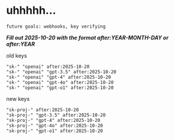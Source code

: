 # uhhhhh...

`future goals: webhooks, key verifying`



***Fill out 2025-10-20 with the format after:YEAR-MONTH-DAY or after:YEAR***

old keys
```
"sk-" "openai" after:2025-10-20
"sk-" "openai" "gpt-3.5" after:2025-10-20
"sk-" "openai" "gpt-4" after:2025-10-20
"sk-" "openai" "gpt-4o" after:2025-10-20
"sk-" "openai" "gpt-o1" after:2025-10-20
```

new keys
```
"sk-proj-" after:2025-10-20
"sk-proj-" "gpt-3.5" after:2025-10-20
"sk-proj-" "gpt-4" after:2025-10-20
"sk-proj-" "gpt-4o" after:2025-10-20
"sk-proj-" "gpt-o1" after:2025-10-20
```
